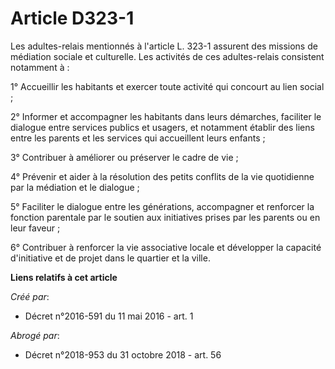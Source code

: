 # Article D323-1

Les adultes-relais mentionnés à l'article L. 323-1 assurent des missions de médiation sociale et culturelle. Les activités de
ces adultes-relais consistent notamment à : 

1° Accueillir les habitants et exercer toute activité qui concourt au lien social ; 

2° Informer et accompagner les habitants dans leurs démarches, faciliter le dialogue entre services publics et usagers, et
notamment établir des liens entre les parents et les services qui accueillent leurs enfants ; 

3° Contribuer à améliorer ou préserver le cadre de vie ; 

4° Prévenir et aider à la résolution des petits conflits de la vie quotidienne par la médiation et le dialogue ; 

5° Faciliter le dialogue entre les générations, accompagner et renforcer la fonction parentale par le soutien aux initiatives
prises par les parents ou en leur faveur ; 

6° Contribuer à renforcer la vie associative locale et développer la capacité d'initiative et de projet dans le quartier et
la ville.

**Liens relatifs à cet article**

_Créé par_:

  - Décret n°2016-591 du 11 mai 2016 - art. 1

_Abrogé par_:

  - Décret n°2018-953 du 31 octobre 2018 - art. 56
